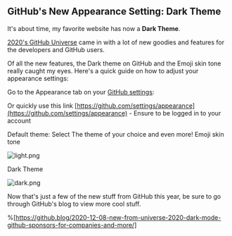 ## GitHub's New Appearance Setting: Dark Theme

It's about time, my favorite website has now a **Dark Theme**.

 [2020's GitHub Universe](https://githubuniverse.com/)  came in with a lot of new goodies and features for the developers and GitHub users.

Of all the new features, the Dark theme on GitHub and the Emoji skin tone really caught my eyes. Here's a quick guide on how to adjust your appearance settings:

Go to the Appearance tab on your  [GitHub settings](https://github.com/settings):

Or quickly use this link  [https://github.com/settings/appearance](https://github.com/settings/appearance) - Ensure to be logged in to your account 

Default theme:
Select The theme of your choice and even more! Emoji skin tone

![light.png](https://cdn.hashnode.com/res/hashnode/image/upload/v1607536790984/dMGzskbOC.png)

Dark Theme

![dark.png](https://cdn.hashnode.com/res/hashnode/image/upload/v1607536856252/WdvCcf6ah.png)

Now that's just a few of the new stuff from GitHub this year, be sure to go through GitHub's blog to view more cool stuff.


%[https://github.blog/2020-12-08-new-from-universe-2020-dark-mode-github-sponsors-for-companies-and-more/]

